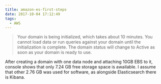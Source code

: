 ```yaml
---
title: amazon-es-first-steps
date: 2017-10-04 17:12:49
tags:
  - AWS
---
```


> Your domain is being initialized, which takes about 10 minutes. You cannot load data or run queries against your domain until the initialization is complete. The domain status will change to Active as soon as your domain is ready to use.

After creating a domain with one data node and attaching 10GB EBS to it, console shows that only 7.24 GB free storage space is awailable. I assume that other 2.76 GB was used for software, as alongside Elasticsearch there is Kibana.
